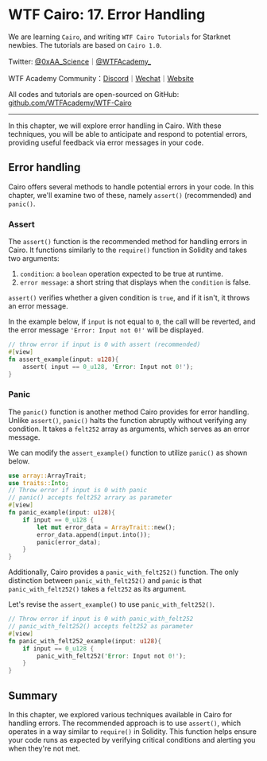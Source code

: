 # WTF Cairo: 17. Error Handling

We are learning `Cairo`, and writing `WTF Cairo Tutorials` for Starknet newbies. The tutorials are based on `Cairo 1.0`.

Twitter: [@0xAA_Science](https://twitter.com/0xAA_Science)｜[@WTFAcademy_](https://twitter.com/WTFAcademy_)

WTF Academy Community：[Discord](https://discord.gg/5akcruXrsk)｜[Wechat](https://docs.google.com/forms/d/e/1FAIpQLSe4KGT8Sh6sJ7hedQRuIYirOoZK_85mizdw7vA1-YjodgJ-A/viewform?usp=sf_link)｜[Website](https://wtf.academy)

All codes and tutorials are open-sourced on GitHub: [github.com/WTFAcademy/WTF-Cairo](https://github.com/WTFAcademy/WTF-Cairo)

---

In this chapter, we will explore error handling in Cairo. With these techniques, you will be able to anticipate and respond to potential errors, providing useful feedback via error messages in your code.

## Error handling

Cairo offers several methods to handle potential errors in your code. In this chapter, we'll examine two of these, namely `assert()` (recommended) and `panic()`.

### Assert

The `assert()` function is the recommended method for handling errors in Cairo. It functions similarly to the `require()` function in Solidity and takes two arguments:

1. `condition`: a `boolean` operation expected to be true at runtime.
2. `error message`: a short string that displays when the `condition` is false.

`assert()` verifies whether a given condition is `true`, and if it isn't, it throws an error message.

In the example below, if `input` is not equal to `0`, the call will be reverted, and the error message `'Error: Input not 0!'` will be displayed.

```rust
// throw error if input is 0 with assert (recommended)
#[view]
fn assert_example(input: u128){
    assert( input == 0_u128, 'Error: Input not 0!');
}
```

### Panic

The `panic()` function is another method Cairo provides for error handling. Unlike `assert()`, `panic()` halts the function abruptly without verifying any condition. It takes a `felt252` array as arguments, which serves as an error message.

We can modify the `assert_example()` function to utilize `panic()` as shown below.

```rust
use array::ArrayTrait;
use traits::Into;
// Throw error if input is 0 with panic
// panic() accepts felt252 arrary as parameter
#[view]
fn panic_example(input: u128){
    if input == 0_u128 {
        let mut error_data = ArrayTrait::new();
        error_data.append(input.into());
        panic(error_data);
    }
}
```

Additionally, Cairo provides a `panic_with_felt252()` function. The only distinction between `panic_with_felt252()` and `panic` is that `panic_with_felt252()` takes a `felt252` as its argument.

Let's revise the `assert_example()` to use `panic_with_felt252()`.
```rust
// Throw error if input is 0 with panic_with_felt252
// panic_with_felt252() accepts felt252 as parameter
#[view]
fn panic_with_felt252_example(input: u128){
    if input == 0_u128 {
        panic_with_felt252('Error: Input not 0!');
    }
}
```

## Summary

In this chapter, we explored various techniques available in Cairo for handling errors. The recommended approach is to use `assert()`, which operates in a way similar to `require()` in Solidity. This function helps ensure your code runs as expected by verifying critical conditions and alerting you when they're not met.